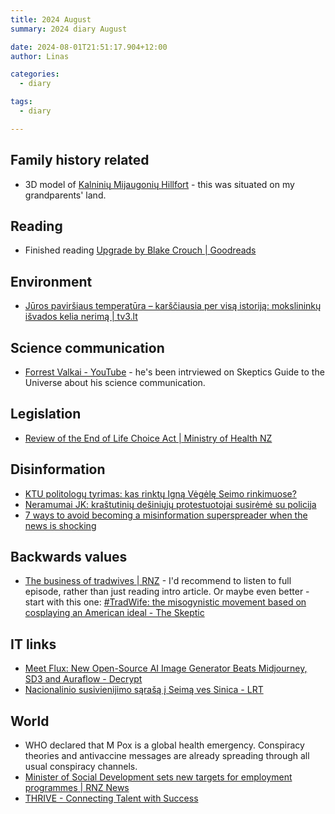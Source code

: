 ```yaml
---
title: 2024 August
summary: 2024 diary August

date: 2024-08-01T21:51:17.904+12:00
author: Linas

categories:
  - diary

tags:
  - diary

---
```


## Family history related

* 3D model of [Kalninių Mijaugonių Hillfort](https://sketchfab.com/3d-models/kalniniu-mijaugoniu-piliakalnis-lithuania-504710892231417daa80c1e12baf6976) - this was situated on my grandparents' land.

## Reading

* Finished reading [Upgrade by Blake Crouch | Goodreads](https://www.goodreads.com/book/show/59838811-upgrade)

## Environment

* [Jūros paviršiaus temperatūra – karščiausia per visą istoriją: mokslininkų išvados kelia nerimą | tv3.lt](https://www.tv3.lt/naujiena/uzsienis/juros-pavirsiaus-temperatura-karsciausia-per-visa-istorija-mokslininku-isvados-kelia-nerima-n1354132)

## Science communication

* [Forrest Valkai - YouTube](https://www.youtube.com/@RenegadeScienceTeacher) - he's been intrviewed on Skeptics Guide to the Universe about his science communication.

## Legislation

* [Review of the End of Life Choice Act | Ministry of Health NZ](https://www.health.govt.nz/our-work/regulation-health-and-disability-system/assisted-dying-service/about-assisted-dying-service/end-life-choice-act-2019/review-end-life-choice-act)

## Disinformation

* [KTU politologų tyrimas: kas rinktų Igną Vėgėlę Seimo rinkimuose?](https://ve.lt/gyvenimas/ktu-politologu-tyrimas-kas-rinktu-igna-vegele-seimo-rinkimuose)
* [Neramumai JK: kraštutinių dešiniųjų protestuotojai susirėmė su policija](http://kauno.diena.lt/naujienos/pasaulis/konfliktai-nelaimes/neramumai-jk-krastutiniu-desiniuju-protestuotojai-susireme-su-policija-1186081)
* [7 ways to avoid becoming a misinformation superspreader when the news is shocking](https://theconversation.com/7-ways-to-avoid-becoming-a-misinformation-superspreader-when-the-news-is-shocking-157099)

## Backwards values

* [The business of tradwives | RNZ](https://www.rnz.co.nz/programmes/the-detail/story/2018950294/the-business-of-tradwives) - I'd recommend to listen to full episode, rather than just reading intro article. Or maybe even better - start with this one: [#TradWife: the misogynistic movement based on cosplaying an American ideal - The Skeptic](https://www.skeptic.org.uk/2024/04/tradwife-the-misogynistic-movement-based-on-cosplaying-an-american-ideal/)

## IT links

* [Meet Flux: New Open-Source AI Image Generator Beats Midjourney, SD3 and Auraflow - Decrypt](https://decrypt.co/242822/flux-ai-image-generator-review-midjourney-sd3-auraflow)
* [Nacionalinio susivienijimo sąrašą į Seimą ves Sinica - LRT](https://www.lrt.lt/naujienos/lietuvoje/2/2333484/nacionalinio-susivienijimo-sarasa-i-seima-ves-sinica)

## World

* WHO declared that M Pox is a global health emergency. Conspiracy theories and antivaccine messages are already spreading through all usual conspiracy channels.
* [Minister of Social Development sets new targets for employment programmes | RNZ News](https://www.rnz.co.nz/news/political/526264/minister-of-social-development-sets-new-targets-for-employment-programmes)
* [THRIVE - Connecting Talent with Success](https://thrive.net.nz/)
